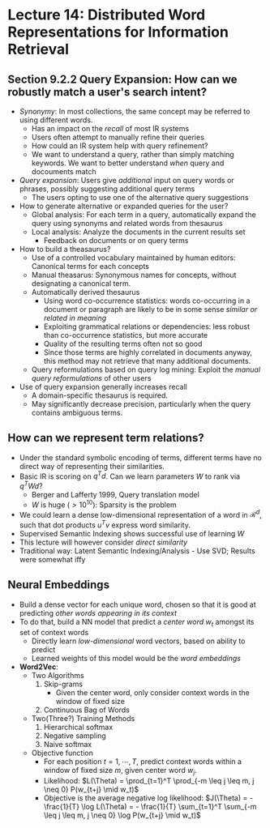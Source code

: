 # Lecture 14: Distributed Word Representations for Information Retrieval

## Section 9.2.2 Query Expansion: How can we robustly match a user's search intent?

- *Synonymy*: In most collections, the same concept may be referred to using different words.
    - Has an impact on the *recall* of most IR systems
    - Users often attempt to manually refine their queries
    - How could an IR system help with query refinement?
    - We want to understand a query, rather than simply matching keywords. We want to better understand *when* query and docouments match
- *Query expansion*: Users give *additional* input on query words or phrases, possibly suggesting additional query terms
    - The users opting to use one of the alternative query suggestions
- How to generate alternative or expanded queries for the user?
    - Global analysis: For each term in a query, automatically expand the query using synonyms and related words from thesaurus
    - Local analysis: Analyze the documents in the current results set
        - Feedback on documents or on query terms
- How to build a theasaurus?
    - Use of a controlled vocabulary maintained by human editors: Canonical terms for each concepts
    - Manual theasarus: Synonymous names for concepts, without designating a canonical term.
    - Automatically derived thesaurus
        - Using word co-occurrence statistics: words co-occurring in a document or paragraph are likely to be in some sense *similar or related in meaning*
        - Exploiting grammatical relations or dependencies: less robust than co-occurrence statistics, but more accurate
        - Quality of the resulting terms often not so good
        - Since those terms are highly correlated in documents anyway, this method may not retrieve that many additional documents.
    - Query reformulations based on query log mining: Exploit the *manual query reformulations* of other users
- Use of query expansion generally increases recall
    - A domain-specific thesaurus is required.
    - May significantly decrease precision, particularly when the query contains ambiguous terms.

## How can we represent term relations?

- Under the standard symbolic encoding of terms, different terms have no direct way of representing their similarities.
- Basic IR is scoring on $q^Td$. Can we learn parameters $W$ to rank via $q^TWd$?
    - Berger and Lafferty 1999, Query translation model
    - $W$ is huge ($> 10^{10}$): Sparsity is the problem
- We could learn a dense low-dimensional representation of a word in $\mathcal{R}^d$, such that dot products $u^Tv$ express word similarity.
- Supervised Semantic Indexing shows successful use of learning $W$
- This lecture will however consider *direct similarity*
- Traditional way: Latent Semantic Indexing/Analysis - Use SVD; Results were somewhat iffy

## Neural Embeddings

- Build a dense vector for each unique word, chosen so that it is good at predicting *other words appearing in its context*
- To do that, build a NN model that predict a *center word* $w_t$ amongst its set of context words
    - Directly learn *low-dimensional* word vectors, based on ability to predict
    - Learned weights of this model would be the *word embeddings*
- **Word2Vec**:
    - Two Algorithms
        1. Skip-grams
            - Given the center word, only consider context words in the window of fixed size
        2. Continuous Bag of Words
    - Two(Three?) Training Methods
        1. Hierarchical softmax
        2. Negative sampling
        3. Naive softmax
    - Objective function
        - For each position $t = 1, \cdots, T$, predict context words within a window of fixed size $m$, given center word $w_j$.
        - Likelihood: $L(\Theta) = \prod_{t=1}^T \prod_{-m \leq j \leq m, j \neq 0} P(w_{t+j} \mid w_t)$
        - Objective is the average negative log likelihood: $J(\Theta) = - \frac{1}{T} \log L(\Theta) = - \frac{1}{T} \sum_{t=1}^T \sum_{-m \leq j \leq m, j \neq 0} \log P(w_{t+j} \mid w_t)$